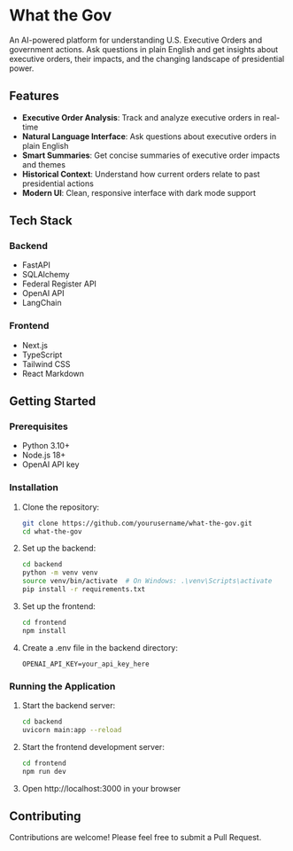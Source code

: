 # What the Gov

An AI-powered platform for understanding U.S. Executive Orders and government actions. Ask questions in plain English and get insights about executive orders, their impacts, and the changing landscape of presidential power.

## Features

- **Executive Order Analysis**: Track and analyze executive orders in real-time
- **Natural Language Interface**: Ask questions about executive orders in plain English
- **Smart Summaries**: Get concise summaries of executive order impacts and themes
- **Historical Context**: Understand how current orders relate to past presidential actions
- **Modern UI**: Clean, responsive interface with dark mode support

## Tech Stack

### Backend
- FastAPI
- SQLAlchemy
- Federal Register API
- OpenAI API
- LangChain

### Frontend
- Next.js
- TypeScript
- Tailwind CSS
- React Markdown

## Getting Started

### Prerequisites
- Python 3.10+
- Node.js 18+
- OpenAI API key

### Installation

1. Clone the repository:
   ```bash
   git clone https://github.com/yourusername/what-the-gov.git
   cd what-the-gov
   ```

2. Set up the backend:
   ```bash
   cd backend
   python -m venv venv
   source venv/bin/activate  # On Windows: .\venv\Scripts\activate
   pip install -r requirements.txt
   ```

3. Set up the frontend:
   ```bash
   cd frontend
   npm install
   ```

4. Create a .env file in the backend directory:
   ```
   OPENAI_API_KEY=your_api_key_here
   ```

### Running the Application

1. Start the backend server:
   ```bash
   cd backend
   uvicorn main:app --reload
   ```

2. Start the frontend development server:
   ```bash
   cd frontend
   npm run dev
   ```

3. Open http://localhost:3000 in your browser

## Contributing

Contributions are welcome! Please feel free to submit a Pull Request.

